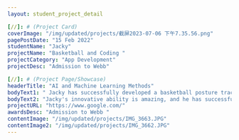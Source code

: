 ```yaml
---
layout: student_project_detail

[//]: # (Project Card)
coverImage: "/img/updated/projects/截屏2023-07-06 下午7.35.56.png"
pagePostDate: "15 Feb 2022"
studentName: "Jacky"
projectName: "Basketball and Coding "
projectCategory: "App Development"
projectDesc: "Admission to Webb"

[//]: # (Project Page/Showcase)
headerTitle: "AI and Machine Learning Methods"
bodyText1: " Jacky has successfully developed a basketball posture tracking APP, which is based on a unique posture analysis algorithm. His innovation was patented and earned him admission to Webb College."
bodyText2: "Jacky's innovative ability is amazing, and he has successfully applied technical theory to practice. He not only possesses a deep knowledge of computer science, but also exhibits excellent problem-solving skills and independent thinking. His success proves that he will achieve brilliant achievements in his future academic and professional career"
projectURL: "https://www.google.com/"
awardsDesc: "Admission to Webb "
contentImage: "/img/updated/projects/IMG_3663.JPG"
contentImage2: "/img/updated/projects/IMG_3662.JPG"
---
```

